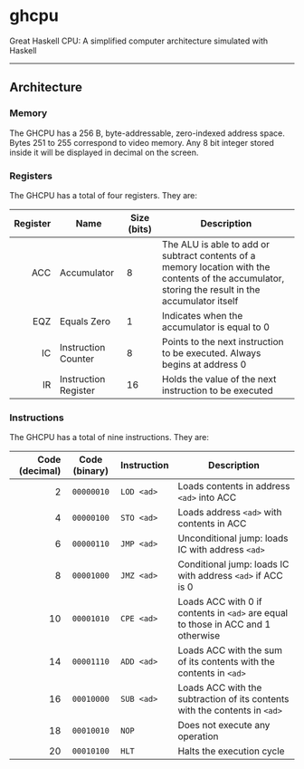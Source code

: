 # ghcpu

Great Haskell CPU: A simplified computer architecture simulated with Haskell

---

## Architecture

### Memory

The GHCPU has a 256 B, byte-addressable, zero-indexed address space.
Bytes 251 to 255 correspond to video memory. Any 8 bit integer stored inside it
will be displayed in decimal on the screen.

### Registers

The GHCPU has a total of four registers. They are:

| **Register** | **Name**                | **Size (bits)** | **Description**                                                                                                                                     |
|-------------:|-------------------------|-----------------|-----------------------------------------------------------------------------------------------------------------------------------------------------|
|          ACC | Accumulator             |        8        | The ALU is able to add or subtract contents of a memory location with the contents of the accumulator, storing the result in the accumulator itself |
|          EQZ | Equals Zero             |        1        | Indicates when the accumulator is equal to 0                                                                                                        |
|           IC | Instruction Counter     |        8        | Points to the next instruction to be executed. Always begins at address 0                                                                           |
|           IR | Instruction Register    |        16       | Holds the value of the next instruction to be executed                                                                                              |

### Instructions

The GHCPU has a total of nine instructions. They are:

[//]: # (Generated with https://www.tablesgenerator.com/markdown_tables)

| Code (decimal) | Code (binary)   | Instruction   | Description                                                                      |
|---------------:|:---------------:|---------------|----------------------------------------------------------------------------------|
| 2              | `00000010`      | `LOD <ad>`    | Loads contents in address `<ad>` into ACC                                        |
| 4              | `00000100`      | `STO <ad>`    | Loads address `<ad>` with contents in ACC                                        |
| 6              | `00000110`      | `JMP <ad>`    | Unconditional jump: loads IC with address `<ad>`                                 |
| 8              | `00001000`      | `JMZ <ad>`    | Conditional jump: loads IC with address `<ad>` if ACC is 0                       |
| 10             | `00001010`      | `CPE <ad>`    | Loads ACC with 0 if contents in `<ad>` are equal to those in ACC and 1 otherwise |
| 14             | `00001110`      | `ADD <ad>`    | Loads ACC with the sum of its contents with the contents in `<ad>`               |
| 16             | `00010000`      | `SUB <ad>`    | Loads ACC with the subtraction of its contents with the contents in `<ad>`       |
| 18             | `00010010`      | `NOP`         | Does not execute any operation                                                   |
| 20             | `00010100`      | `HLT`         | Halts the execution cycle                                                        |

